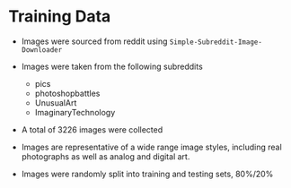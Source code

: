 # Training Data

- Images were sourced from reddit using `Simple-Subreddit-Image-Downloader`

- Images were taken from the following subreddits
    - pics
    - photoshopbattles
    - UnusualArt
    - ImaginaryTechnology
    
- A total of 3226 images were collected
    
 - Images are representative of a wide range image styles, including real photographs as well as
 analog and digital art.
 
 - Images were randomly split into training and testing sets, 80%/20%
 